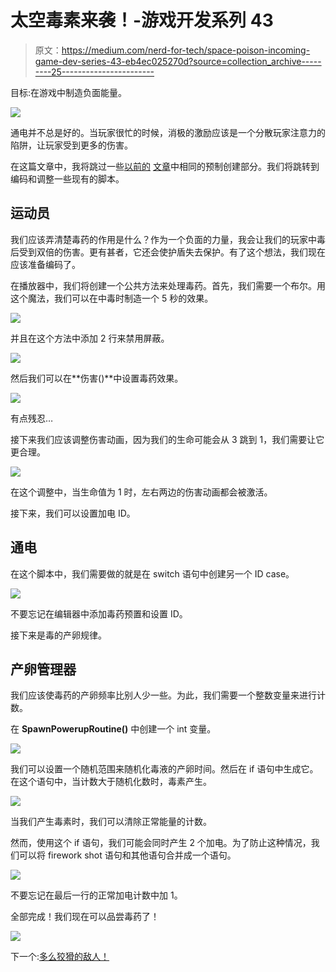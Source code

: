 # 太空毒素来袭！-游戏开发系列 43

> 原文：<https://medium.com/nerd-for-tech/space-poison-incoming-game-dev-series-43-eb4ec025270d?source=collection_archive---------25----------------------->

目标:在游戏中制造负面能量。

![](img/cd5f3e47a335d42733e0683c639bb034.png)

通电并不总是好的。当玩家很忙的时候，消极的激励应该是一个分散玩家注意力的陷阱，让玩家受到更多的伤害。

在这篇文章中，我将跳过一些[以前的](https://sj-jason-liu.medium.com/feeling-like-a-real-video-game-game-dev-series-15-1b2ffa8e46d0) [文章](https://sj-jason-liu.medium.com/ammo-collected-game-dev-series-36-5bc21edaa6fa)中相同的预制创建部分。我们将跳转到编码和调整一些现有的脚本。

## 运动员

我们应该弄清楚毒药的作用是什么？作为一个负面的力量，我会让我们的玩家中毒后受到双倍的伤害。更有甚者，它还会使护盾失去保护。有了这个想法，我们现在应该准备编码了。

在播放器中，我们将创建一个公共方法来处理毒药。首先，我们需要一个布尔。用这个魔法，我们可以在中毒时制造一个 5 秒的效果。

![](img/7bc3d58d26f9236360404bc8b34b9456.png)

并且在这个方法中添加 2 行来禁用屏蔽。

![](img/9ab54e9818c39576bc971290f43f4ee8.png)

然后我们可以在**伤害()**中设置毒药效果。

![](img/947974f6445d5632cd18732f0d2c51a3.png)

有点残忍…

接下来我们应该调整伤害动画，因为我们的生命可能会从 3 跳到 1，我们需要让它更合理。

![](img/7e69c1dfdda7461f051f6bc23254e39c.png)

在这个调整中，当生命值为 1 时，左右两边的伤害动画都会被激活。

接下来，我们可以设置加电 ID。

## 通电

在这个脚本中，我们需要做的就是在 switch 语句中创建另一个 ID case。

![](img/d52a948d0f41550add281bbf1a3c2582.png)

不要忘记在编辑器中添加毒药预置和设置 ID。

接下来是毒的产卵规律。

## 产卵管理器

我们应该使毒药的产卵频率比别人少一些。为此，我们需要一个整数变量来进行计数。

在 **SpawnPowerupRoutine()** 中创建一个 int 变量。

![](img/eb2b912ec5d3e7c7a070237fa3409047.png)

我们可以设置一个随机范围来随机化毒液的产卵时间。然后在 if 语句中生成它。在这个语句中，当计数大于随机化数时，毒素产生。

![](img/1251b4f70e5cc4893d706a70f00d5354.png)

当我们产生毒素时，我们可以清除正常能量的计数。

然而，使用这个 if 语句，我们可能会同时产生 2 个加电。为了防止这种情况，我们可以将 firework shot 语句和其他语句合并成一个语句。

![](img/f6a06a6cc8ee5e58537749f6c1c2bf04.png)

不要忘记在最后一行的正常加电计数中加 1。

全部完成！我们现在可以品尝毒药了！

![](img/ae018c9e2a0ace7b843891089cdb5f53.png)

下一个:[多么狡猾的敌人！](https://sj-jason-liu.medium.com/what-a-tricky-enemy-game-dev-series-44-502c7e361010)